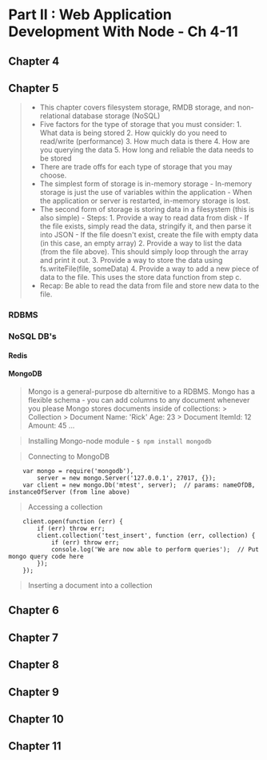 # Part II : Web Application Development With Node - Ch 4-11

## Chapter 4


## Chapter 5
> - This chapter covers filesystem storage, RMDB storage, and non-relational database storage (NoSQL)
> - Five factors for the type of storage that you must consider:
	1.  What data is being stored
	2.  How quickly do you need to read/write (performance)
	3.  How much data is there
	4.  How are you querying the data
	5.  How long and reliable the data needs to be stored
> -  There are trade offs for each type of storage that you may choose.
> -  The simplest form of storage is in-memory storage
	-  In-memory storage is just the use of variables within the application
	-  When the application or server is restarted, in-memory storage is lost.
> -  The second form of storage is storing data in a filesystem (this is also simple)
	-  Steps:
	1.  Provide a way to read data from disk
		-  If the file exists, simply read the data, stringify it, and then parse it into JSON
		-  If the file doesn't exist, create the file with empty data (in this case, an empty array)
	2.  Provide a way to list the data (from the file above).  This should simply loop through the array and print it out.
	3.  Provide a way to store the data using fs.writeFile(file, someData)
	4.  Provide a way to add a new piece of data to the file.  This uses the store data function from step c.
> -  Recap: Be able to read the data from file and store new data to the file.
### RDBMS


### NoSQL DB's
#### Redis


#### MongoDB
> Mongo is a general-purpose db alternitive to a RDBMS.
> Mongo has a flexible schema - you can add columns to any document whenever you please
> Mongo stores documents inside of collections:
	>  Collection
		>  Document
			Name: 'Rick'
			Age: 23
		>  Document
			ItemId: 12
			Amount: 45
		...
		
> Installing Mongo-node module
	-  `$ npm install mongodb`

> Connecting to MongoDB

```
	var mongo = require('mongodb'),
		server = new mongo.Server('127.0.0.1', 27017, {});
	var client = new mongo.Db('mtest', server);  // params: nameOfDB, instanceOfServer (from line above)
```

> Accessing a collection

```
	client.open(function (err) {
		if (err) throw err;
		client.collection('test_insert', function (err, collection) {
			if (err) throw err;
			console.log('We are now able to perform queries');  // Put mongo query code here
		});
	});
```

> Inserting a document into a collection



## Chapter 6


## Chapter 7


## Chapter 8


## Chapter 9


## Chapter 10


## Chapter 11



